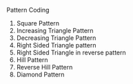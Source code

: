 Pattern Coding
1. Square Pattern
2. Increasing Triangle Pattern
3. Decreasing Triangle Pattern
4. Right Sided Triangle pattern
5. Right Sided Triangle  in reverse pattern
6. Hill Pattern
7. Reverse Hill Pattern
8. Diamond Pattern